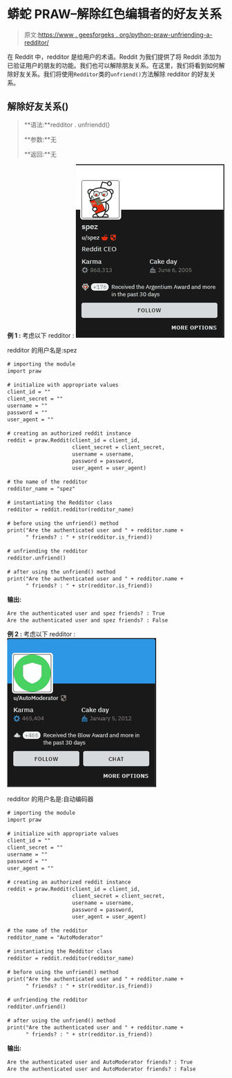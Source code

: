 # 蟒蛇 PRAW–解除红色编辑者的好友关系

> 原文:[https://www . geesforgeks . org/python-praw-unfriending-a-redditor/](https://www.geeksforgeeks.org/python-praw-unfriending-a-redditor/)

在 Reddit 中，redditor 是给用户的术语。Reddit 为我们提供了将 Reddit 添加为已验证用户的朋友的功能。我们也可以解除朋友关系。在这里，我们将看到如何解除好友关系。我们将使用`Redditor`类的`unfriend()`方法解除 redditor 的好友关系。

## 解除好友关系()

> **语法:**redditor . unfriendd()
> 
> **参数:**无
> 
> **返回:**无

**例 1 :** 考虑以下 redditor :
![](img/60e5b09bcc9c0497565b34e02bcac732.png)

redditor 的用户名是:spez

```
# importing the module
import praw

# initialize with appropriate values
client_id = ""
client_secret = ""
username = ""
password = ""
user_agent = ""

# creating an authorized reddit instance
reddit = praw.Reddit(client_id = client_id, 
                     client_secret = client_secret, 
                     username = username, 
                     password = password,
                     user_agent = user_agent) 

# the name of the redditor
redditor_name = "spez"

# instantiating the Redditor class
redditor = reddit.redditor(redditor_name)

# before using the unfriend() method
print("Are the authenticated user and " + redditor.name +
      " friends? : " + str(redditor.is_friend))

# unfriending the redditor
redditor.unfriend()

# after using the unfriend() method
print("Are the authenticated user and " + redditor.name +
      " friends? : " + str(redditor.is_friend))
```

**输出:**

```
Are the authenticated user and spez friends? : True
Are the authenticated user and spez friends? : False

```

**例 2 :** 考虑以下 redditor :
![](img/c80c93faa6b2e754176bf9034d2fa3e5.png)

redditor 的用户名是:自动编码器

```
# importing the module
import praw

# initialize with appropriate values
client_id = ""
client_secret = ""
username = ""
password = ""
user_agent = ""

# creating an authorized reddit instance
reddit = praw.Reddit(client_id = client_id, 
                     client_secret = client_secret, 
                     username = username, 
                     password = password,
                     user_agent = user_agent) 

# the name of the redditor
redditor_name = "AutoModerator"

# instantiating the Redditor class
redditor = reddit.redditor(redditor_name)

# before using the unfriend() method
print("Are the authenticated user and " + redditor.name +
      " friends? : " + str(redditor.is_friend))

# unfriending the redditor
redditor.unfriend()

# after using the unfriend() method
print("Are the authenticated user and " + redditor.name +
      " friends? : " + str(redditor.is_friend))
```

**输出:**

```
Are the authenticated user and AutoModerator friends? : True
Are the authenticated user and AutoModerator friends? : False

```